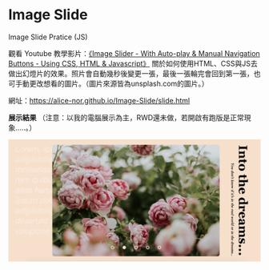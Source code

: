 # Image Slide
 Image Slide Pratice (JS)
 
 觀看 Youtube 教學影片：[《Image Slider - With Auto-play & Manual Navigation Buttons - Using CSS, HTML & Javascript》](https://www.youtube.com/watch?v=0wvrlOyGlq0) 關於如何使用HTML、CSS與JS去做出幻燈片的效果。照片會自動幾秒後變更一張，最後一張輪完會回到第一張，也可手動更改想看的圖片。（圖片來源皆為unsplash.com的圖片。）
 
 網址：https://alice-nor.github.io/Image-Slide/slide.html
 
 
 **展示結果** （注意：以我的電腦展示為主，RWD還未做，若開啟有跑版是正常現象.....。）
 
 ![image](https://github.com/Alice-nor/Image-Slide/blob/main/repoImage.png)
